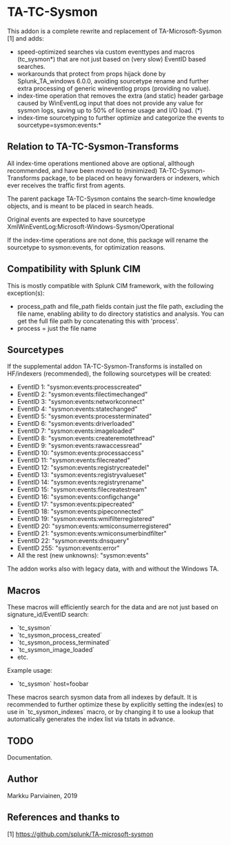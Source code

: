 # TA-TC-Sysmon

This addon is a complete rewrite and replacement of TA-Microsoft-Sysmon [1] and adds:

* speed-optimized searches via custom eventtypes and macros (tc_sysmon*) that are not just based on (very slow) EventID based searches. 
* workarounds that protect from props hijack done by Splunk_TA_windows 6.0.0, avoiding sourcetype rename and further extra processing of generic wineventlog props (providing no value).
* index-time operation that removes the extra (and static) header garbage caused by WinEventLog input that does not provide any value for sysmon logs, saving up to 50% of license usage and I/O load. (*)
* index-time sourcetyping to further optimize and categorize the events to sourcetype=sysmon:events:*


## Relation to TA-TC-Sysmon-Transforms

All index-time operations mentioned above are optional, allthough recommended, and have been moved to (minimized) TA-TC-Sysmon-Transforms package, to be placed on heavy forwarders or indexers, which ever receives the traffic first from agents.

The parent package TA-TC-Sysmon contains the search-time knowledge objects, and is meant to be placed in search heads.

Original events are expected to have sourcetype XmlWinEventLog:Microsoft-Windows-Sysmon/Operational

If the index-time operations are not done, this package will rename the sourcetype to sysmon:events, for optimization reasons.


## Compatibility with Splunk CIM 

This is mostly compatible with Splunk CIM framework, with the following exception(s):

* process_path and file_path fields contain just the file path, excluding the file name, enabling ability to do directory statistics and analysis. You can get the full file path by concatenating this with 'process'.
* process = just the file name


## Sourcetypes

If the supplemental addon TA-TC-Sysmon-Transforms is installed on HF/indexers (recommended), the following sourcetypes will be created:

* EventID 1: "sysmon:events:processcreated"
* EventID 2: "sysmon:events:filectimechanged"
* EventID 3: "sysmon:events:networkconnect"
* EventID 4: "sysmon:events:statechanged"
* EventID 5: "sysmon:events:processterminated"
* EventID 6: "sysmon:events:driverloaded"
* EventID 7: "sysmon:events:imageloaded"
* EventID 8: "sysmon:events:createremotethread"
* EventID 9: "sysmon:events:rawaccessread"
* EventID 10: "sysmon:events:processaccess"
* EventID 11: "sysmon:events:filecreated"
* EventID 12: "sysmon:events:registrycreatedel"
* EventID 13: "sysmon:events:registryvalueset"
* EventID 14: "sysmon:events:registryrename"
* EventID 15: "sysmon:events:filecreatestream"
* EventID 16: "sysmon:events:configchange"
* EventID 17: "sysmon:events:pipecreated"
* EventID 18: "sysmon:events:pipeconnected"
* EventID 19: "sysmon:events:wmifilterregistered"
* EventID 20: "sysmon:events:wmiconsumerregistered"
* EventID 21: "sysmon:events:wmiconsumerbindfilter"
* EventID 22: "sysmon:events:dnsquery"
* EventID 255: "sysmon:events:error"
* All the rest (new unknowns): "sysmon:events"

The addon works also with legacy data, with and without the Windows TA.


## Macros

These macros will efficiently search for the data and are not just based on signature_id/EventID search:

* \`tc_sysmon\`
* \`tc_sysmon_process_created\`
* \`tc_sysmon_process_terminated\`
* \`tc_sysmon_image_loaded\`
* etc.

Example usage:

* \`tc_sysmon\` host=foobar 

These macros search sysmon data from all indexes by default. It is recommended to further optimize these by explicitly setting the
index(es) to use in \`tc_sysmon_indexes\` macro, or by changing it to use a lookup that automatically generates
the index list via tstats in advance. 


## TODO

Documentation.


## Author

Markku Parviainen, 2019


## References and thanks to

[1] https://github.com/splunk/TA-microsoft-sysmon
